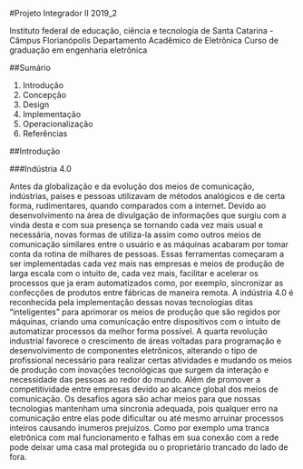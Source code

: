 
#Projeto Integrador II 2019_2

Instituto federal de educação, ciência e tecnologia de Santa Catarina - Câmpus Florianópolis
Departamento Acadêmico de Eletrônica
Curso de graduação em engenharia eletrônica

##Sumário

1. Introdução
2. Concepção
3. Design
4. Implementação
5. Operacionalização
6. Referências

##Introdução

###Indústria 4.0

Antes da globalização e da evolução dos meios de comunicação, indústrias, países e pessoas utilizavam de métodos analógicos e de certa forma, rudimentares, quando comparados com a internet. Devido ao desenvolvimento na área de divulgação de informações que surgiu com a vinda desta e com sua presença se tornando cada vez mais usual e necessária, novas formas de utiliza-la assim como outros meios de comunicação similares entre o usuário e as máquinas acabaram por tomar conta da rotina de milhares de pessoas.
Essas ferramentas começaram a ser implementadas cada vez mais nas empresas e meios de produção de larga escala com o intuito de, cada vez mais, facilitar e acelerar os processos que ja eram automatizados como, por exemplo, sincronizar as confecções de produtos entre fábricas de maneira remota.
A indústria 4.0 é reconhecida pela implementação dessas novas tecnologias ditas “inteligentes” para aprimorar os meios de produção que são regidos por máquinas, criando uma comunicação entre dispositivos com o intuito de automatizar processos da melhor forma possível.
A quarta revolução industrial favorece o crescimento de áreas voltadas para programação e desenvolvimento de componentes eletrônicos, alterando o tipo de profissional necessário para realizar certas atividades e mudando os meios de produção com inovações tecnológicas que surgem da interação e necessidade das pessoas ao redor do mundo. Além de promover a competitividade entre empresas devido ao alcance global dos meios de comunicação.
Os desafios agora são achar meios para que nossas tecnologias mantenham uma sincronia adequada, pois qualquer erro na comunicação entre elas pode dificultar ou até mesmo arruinar processos inteiros causando inumeros prejuízos. Como por exemplo uma tranca eletrônica com mal funcionamento e falhas em sua conexão com a rede pode deixar uma casa mal protegida ou o proprietário trancado do lado de fora.
